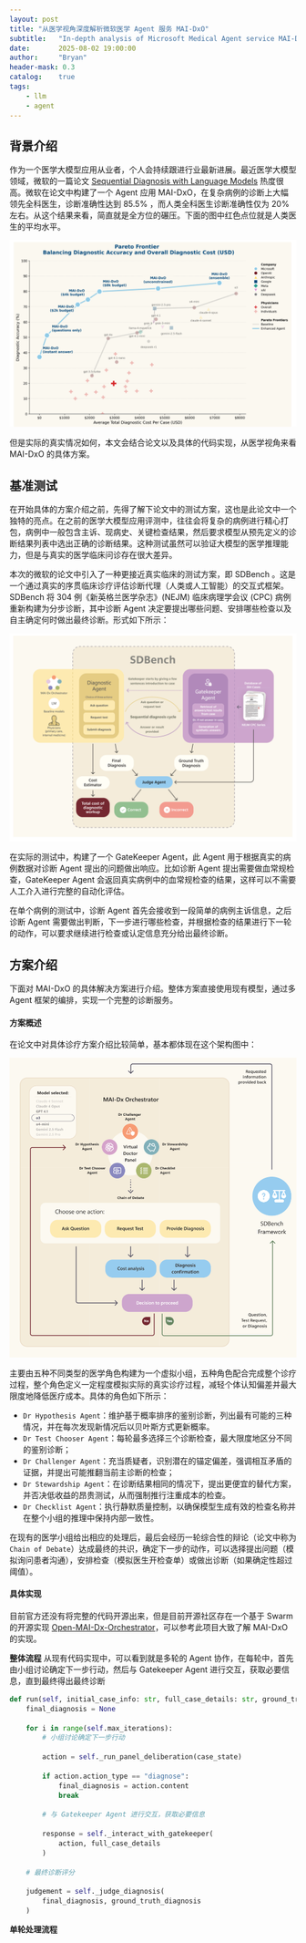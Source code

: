```yaml
---
layout: post
title: "从医学视角深度解析微软医学 Agent 服务 MAI-DxO"
subtitle:   "In-depth analysis of Microsoft Medical Agent service MAI-DxO from a medical perspective"
date:       2025-08-02 19:00:00
author:     "Bryan"
header-mask: 0.3
catalog:    true
tags:
    - llm
    - agent
---
```


## 背景介绍

作为一个医学大模型应用从业者，个人会持续跟进行业最新进展。最近医学大模型领域，微软的一篇论文 [Sequential Diagnosis with Language Models](https://arxiv.org/pdf/2506.22405) 热度很高。微软在论文中构建了一个 Agent 应用 MAI-DxO，在复杂病例的诊断上大幅领先全科医生，诊断准确性达到 85.5% ，而人类全科医生诊断准确性仅为 20% 左右。从这个结果来看，简直就是全方位的碾压。下面的图中红色点位就是人类医生的平均水平。

![versus](/img/in-post/mai-dxo/versus.png)

但是实际的真实情况如何，本文会结合论文以及具体的代码实现，从医学视角来看 MAI-DxO 的具体方案。

## 基准测试

在开始具体的方案介绍之前，先得了解下论文中的测试方案，这也是此论文中一个独特的亮点。在之前的医学大模型应用评测中，往往会将复杂的病例进行精心打包，病例中一般包含主诉、现病史、关键检查结果，然后要求模型从预先定义的诊断结果列表中选出正确的诊断结果。这种测试虽然可以验证大模型的医学推理能力，但是与真实的医学临床问诊存在很大差异。

本次的微软的论文中引入了一种更接近真实临床的测试方案，即 SDBench 。这是一个通过真实的序贯临床诊疗评估诊断代理（人类或人工智能）的交互式框架。SDBench 将 304 例《新英格兰医学杂志》(NEJM) 临床病理学会议 (CPC) 病例重新构建为分步诊断，其中诊断 Agent 决定要提出哪些问题、安排哪些检查以及自主确定何时做出最终诊断。形式如下所示：

![sdbench](/img/in-post/mai-dxo/sdbench.png)

在实际的测试中，构建了一个 GateKeeper Agent，此 Agent 用于根据真实的病例数据对诊断 Agent 提出的问题做出响应。比如诊断 Agent 提出需要做血常规检查，GateKeeper Agent 会返回真实病例中的血常规检查的结果，这样可以不需要人工介入进行完整的自动化评估。

在单个病例的测试中，诊断 Agent 首先会接收到一段简单的病例主诉信息，之后诊断 Agent 需要做出判断，下一步进行哪些检查，并根据检查的结果进行下一轮的动作，可以要求继续进行检查或认定信息充分给出最终诊断。

## 方案介绍

下面对 MAI-DxO 的具体解决方案进行介绍。整体方案直接使用现有模型，通过多 Agent 框架的编排，实现一个完整的诊断服务。

#### 方案概述

在论文中对具体诊疗方案介绍比较简单，基本都体现在这个架构图中：

![arch](/img/in-post/mai-dxo/arch.png)

主要由五种不同类型的医学角色构建为一个虚拟小组，五种角色配合完成整个诊疗过程，整个角色定义一定程度模拟实际的真实诊疗过程，减轻个体认知偏差并最大限度地降低医疗成本。具体的角色如下所示：

- `Dr Hypothesis Agent`：维护基于概率排序的鉴别诊断，列出最有可能的三种情况，并在每次发现新情况后以贝叶斯方式更新概率。
- `Dr Test Chooser Agent`：每轮最多选择三个诊断检查，最大限度地区分不同的鉴别诊断；
- `Dr Challenger Agent`：充当质疑者，识别潜在的锚定偏差，强调相互矛盾的证据，并提出可能推翻当前主诊断的检查；
- `Dr Stewardship Agent`：在诊断结果相同的情况下，提出更便宜的替代方案，并否决低收益的昂贵测试，从而强制推行注重成本的检查。
- `Dr Checklist Agent`：执行静默质量控制，以确保模型生成有效的检查名称并在整个小组的推理中保持内部一致性。

在现有的医学小组给出相应的处理后，最后会经历一轮综合性的辩论（论文中称为 `Chain of Debate`）达成最终的共识，确定下一步的动作，可以选择提出问题（模拟询问患者沟通），安排检查（模拟医生开检查单）或做出诊断（如果确定性超过阈值）。

#### 具体实现

目前官方还没有将完整的代码开源出来，但是目前开源社区存在一个基于 Swarm 的开源实现 [Open-MAI-Dx-Orchestrator](https://github.com/The-Swarm-Corporation/Open-MAI-Dx-Orchestrator)，可以参考此项目大致了解 MAI-DxO 的实现。

**整体流程**
从现有代码实现中，可以看到就是多轮的 Agent 协作，在每轮中，首先由小组讨论确定下一步行动，然后与 Gatekeeper Agent 进行交互，获取必要信息，直到最终得出最终诊断


```python
def run(self, initial_case_info: str, full_case_details: str, ground_truth_diagnosis: str):
    final_diagnosis = None

    for i in range(self.max_iterations):
        # 小组讨论确定下一步行动

        action = self._run_panel_deliberation(case_state)

        if action.action_type == "diagnose":
            final_diagnosis = action.content
            break

        # 与 Gatekeeper Agent 进行交互，获取必要信息

        response = self._interact_with_gatekeeper(
            action, full_case_details
        )

    # 最终诊断评分

    judgement = self._judge_diagnosis(
        final_diagnosis, ground_truth_diagnosis
    )

```

**单轮处理流程**





